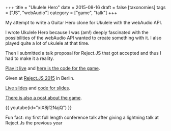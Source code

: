 +++
title = "Ukulele Hero"
date = 2015-08-16
draft = false
[taxonomies]
tags = ["JS", "webAudio"]
category = ["game", "talk"]
+++

My attempt to write a Guitar Hero clone for Ukulele with the webAudio API.

I wrote Ukulele Hero because I was (am!) deeply fascinated with the possibilities of the webAudio API wanted to create something with it. I also played quite a lot of ukulele at that time.

Then I submitted a talk proposal for Reject.JS that got accepted and thus I had to make it a reality.

[Play it live](https://lislis.de/games/ukulele-hero/) and [here is the code for the game](https://github.com/lislis/ukulele-hero).

Given at [Reject.JS 2015](http://rejectjs.org/) in Berlin.

[Live slides](https://lislis.de/talks/ukulele-hero) and [code for slides](https://github.com/lislis/ukulele-hero-slides).

[There is also a post about the game](./post/2015-08-16-ukulele-hero.md).


{{ youtube(id="xiX8jf2NajQ") }}

Fun fact: my first full length conference talk after giving a lightning talk at Reject.Js the previous year

